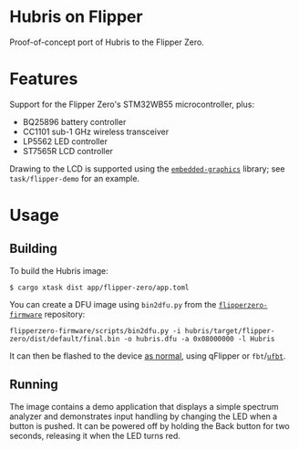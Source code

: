 # Hubris on Flipper

Proof-of-concept port of Hubris to the Flipper Zero.

# Features

Support for the Flipper Zero's STM32WB55 microcontroller, plus:

- BQ25896 battery controller
- CC1101 sub-1 GHz wireless transceiver
- LP5562 LED controller
- ST7565R LCD controller

Drawing to the LCD is supported using the [`embedded-graphics`](https://crates.io/crates/embedded-graphics)
library; see `task/flipper-demo` for an example.

# Usage

## Building

To build the Hubris image:

```console
$ cargo xtask dist app/flipper-zero/app.toml
```

You can create a DFU image using `bin2dfu.py` from the [`flipperzero-firmware`](https://github.com/flipperdevices/flipperzero-firmware)
repository:

```console
flipperzero-firmware/scripts/bin2dfu.py -i hubris/target/flipper-zero/dist/default/final.bin -o hubris.dfu -a 0x08000000 -l Hubris
```

It can then be flashed to the device [as normal](https://docs.flipper.net/basics/firmware-update/firmware-recovery#Wldo5),
using qFlipper or `fbt`/[`ufbt`](https://github.com/flipperdevices/flipperzero-ufbt).

## Running

The image contains a demo application that displays a simple spectrum analyzer
and demonstrates input handling by changing the LED when a button is pushed. It
can be powered off by holding the Back button for two seconds, releasing it when
the LED turns red.
